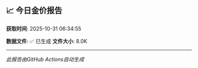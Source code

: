 ## 📈 今日金价报告

**获取时间**: 2025-10-31 06:34:55

**数据文件**: ✅ 已生成
**文件大小**: 8.0K

---
*此报告由GitHub Actions自动生成*
